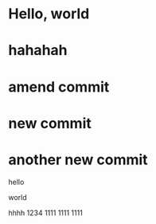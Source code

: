 # Hello, world
# hahahah
# amend commit
# new commit
# another new commit
hello

world

hhhh
1234
1111
1111
1111
